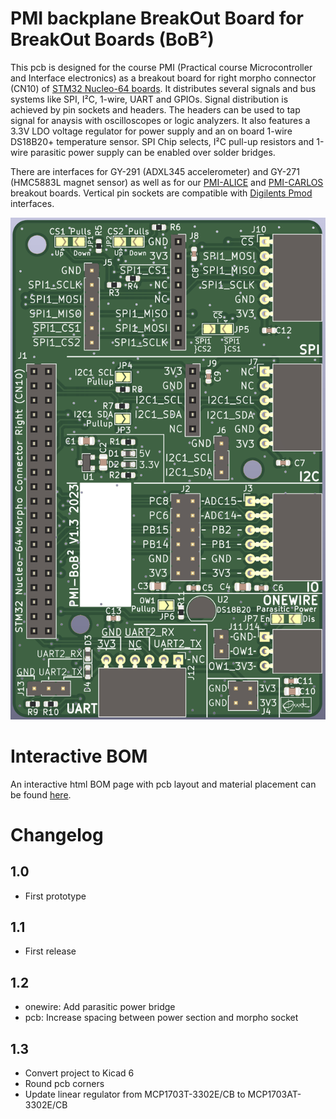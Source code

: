 # PMI backplane BreakOut Board for BreakOut Boards (BoB²)

This pcb is designed for the course PMI (Practical course Microcontroller
and Interface electronics) as a breakout board for right morpho connector
(CN10) of [STM32 Nucleo-64 boards](https://www.st.com/en/evaluation-tools/stm32-nucleo-boards.html). It distributes several signals and bus systems like SPI, I²C, 1-wire, UART and GPIOs. Signal distribution is achieved by pin sockets and headers. The headers can be used to tap signal for anaysis with oscilloscopes or logic analyzers. It also features a 3.3V LDO voltage regulator for power supply and an on board 1-wire DS18B20+ temperature sensor. SPI Chip selects, I²C pull-up resistors and 1-wire parasitic power supply can be enabled over solder bridges.

There are interfaces for GY-291 (ADXL345 accelerometer) and GY-271 (HMC5883L magnet sensor) as well as for our [PMI-ALICE](https://github.com/emtpb/pmi-hw-alice) and [PMI-CARLOS](https://github.com/emtpb/pmi-hw-carlos) breakout boards. Vertical pin sockets are compatible with
[Digilents Pmod](https://digilent.com/reference/pmod/start) interfaces.

![BOB2-front](pics/bob-front.png)

# Interactive BOM

An interactive html BOM page with pcb layout and material placement can be found [here](https://emtpb.github.io/pmi-hw-bob2/bom/ibom.html).

# Changelog

## 1.0
* First prototype

## 1.1
* First release

## 1.2
* onewire: Add parasitic power bridge
* pcb: Increase spacing between power section and morpho socket

## 1.3
* Convert project to Kicad 6
* Round pcb corners
* Update linear regulator from MCP1703T-3302E/CB to MCP1703AT-3302E/CB
